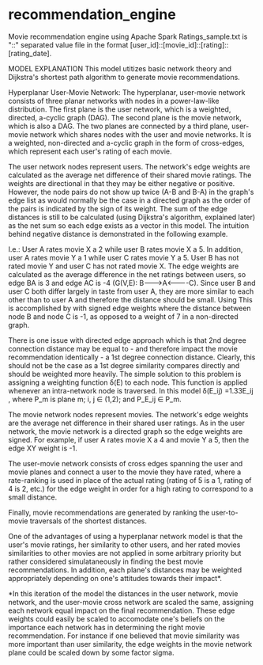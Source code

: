 # recommendation_engine
Movie recommendation engine using Apache Spark
Ratings_sample.txt is "::" separated value file in the format [user_id]::[movie_id]::[rating]::[rating_date]. 


MODEL EXPLANATION
This model utitizes basic network theory and Dijkstra's shortest path algorithm to generate movie recommendations.

Hyperplanar User-Movie Network: The hyperplanar, user-movie network consists of three planar networks with nodes in a power-law-like distribution. The first plane is the user network, which is a weighted, directed, a-cyclic graph (DAG). The second plane is the movie network, which is also a DAG. The two planes are connected by a third plane, user-movie network which shares nodes with the user and movie networks. It is a weighted, non-directed and a-cyclic graph in the form of cross-edges, which represent each user's rating of each movie. 

  The user network nodes represent users. The network's edge weights are calculated as the average net difference of their shared movie ratings. The weights are directional in that they may be either negative or positive. However, the node pairs do not show up twice (A-B and B-A) in the graph's edge list as would normally be the case in a directed graph as the order of the pairs is indicated by the sign of its weight. The sum of the edge distances is still to be calculated (using Dijkstra's algorithm, explained later) as the net sum so each edge exists as a vector in this model. The intuition behind negative distance is demonstrated in the following example. 
  
   I.e.: User A rates movie X a 2 while user B rates movie X a 5. In addition, user A rates movie Y a 1 while user C rates movie Y a 5. User B has not rated movie Y and user C has not rated movie X. The edge weights are calculated as the average difference in the net ratings between users, so edge BA is 3 and edge AC is -4 (G(V,E): B--->A<----C). Since user B and user C both differ largely in taste from user A, they are more similar to each other than to user A and therefore the distance should be small. Using This is accomplished by with signed edge weights where the distance between node B and node C is -1, as opposed to a weight of 7 in a non-directed graph. 
   
   There is one issue with directed edge approach which is that 2nd degree connection distance may be equal to - and therefore impact the movie recommendation identically - a 1st degree connection distance. Clearly, this should not be the case as a 1st degree similarity compares directly and should be weighted more heavily. The simple solution to this problem is assigning a weighting function δ(E) to each node. This function is applied whenever an intra-network node is traversed. In this model δ(E_ij) =1.33E_ij , where P_m is plane m; i, j ∈ (1,2); and P_E_ij ∈ P_m.
  
  The movie network nodes represent movies. The network's edge weights are the average net difference in their shared user ratings. As in the user network, the movie network is a directed graph so the edge weights are signed. For example, if user A rates movie X a 4 and movie Y a 5, then the edge XY weight is -1. 
  
  The user-movie network consists of cross edges spanning the user and movie planes and connect a user to the movie they have rated, where a rate-ranking is used in place of the actual rating (rating of 5 is a 1, rating of 4 is 2, etc.) for the edge weight in order for a high rating to correspond to a small distance.
  
  Finally, movie recommendations are generated by ranking the user-to-movie traversals of the shortest distances. 
  
  One of the advantages of using a hyperplanar network model is that the user's movie ratings, her similarity to other users, and her rated movies similarities to other movies are not applied in some arbitrary priority but rather considered simulataneously in finding the best movie recommendations. In addition, each plane's distances may be weighted appropriately depending on one's attitudes towards their impact*.

 *In this iteration of the model the distances in the user network, movie network, and the user-movie cross network are scaled the same, assigning each network equal impact on the final recommendation. These edge weights could easily be scaled to accomodate one's beliefs on the importance each network has in determining the right movie recommendation. For instance if one believed that movie similarity was more important than user similarity, the edge weights in the movie network plane could be scaled down by some factor sigma.   

